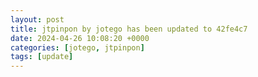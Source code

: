 ```yaml
---
layout: post
title: jtpinpon by jotego has been updated to 42fe4c7
date: 2024-04-26 10:08:20 +0000
categories: [jotego, jtpinpon]
tags: [update]
---
```


